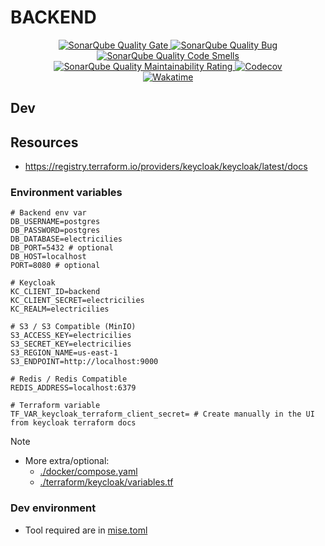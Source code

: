 # BACKEND

<div align=center>
  <a href="https://sonarcloud.io/summary/new_code?id=electricilies_backend">
    <img alt="SonarQube Quality Gate" src="https://sonarcloud.io/api/project_badges/measure?project=electricilies_backend&metric=alert_status"/>
  </a>
  <a href="https://sonarcloud.io/summary/new_code?id=electricilies_backend">
    <img alt="SonarQube Quality Bug" src="https://sonarcloud.io/api/project_badges/measure?project=electricilies_backend&metric=bugs"/>
  </a>
  <a href="https://sonarcloud.io/summary/new_code?id=electricilies_backend">
    <img alt="SonarQube Quality Code Smells" src="https://sonarcloud.io/api/project_badges/measure?project=electricilies_backend&metric=code_smells"/>
  </a>
  <a href="https://sonarcloud.io/summary/new_code?id=electricilies_backend">
    <img alt="SonarQube Quality Maintainability Rating" src="https://sonarcloud.io/api/project_badges/measure?project=electricilies_backend&metric=sqale_rating"/>
  </a>
  <a href="https://codecov.io/gh/electricilies/backend">
    <img alt="Codecov" src="https://codecov.io/gh/electricilies/backend/branch/main/graph/badge.svg"/>
  </a>
  <br />
  <a href="https://wakatime.com/badge/github/electricilies/backend">
    <img alt="Wakatime" src="https://wakatime.com/badge/github/electricilies/backend.svg"/>
  </a>
</div>

## Dev

## Resources

- <https://registry.terraform.io/providers/keycloak/keycloak/latest/docs>

### Environment variables

```dotenv
# Backend env var
DB_USERNAME=postgres
DB_PASSWORD=postgres
DB_DATABASE=electricilies
DB_PORT=5432 # optional
DB_HOST=localhost
PORT=8080 # optional

# Keycloak
KC_CLIENT_ID=backend
KC_CLIENT_SECRET=electricilies
KC_REALM=electricilies

# S3 / S3 Compatible (MinIO)
S3_ACCESS_KEY=electricilies
S3_SECRET_KEY=electricilies
S3_REGION_NAME=us-east-1
S3_ENDPOINT=http://localhost:9000

# Redis / Redis Compatible
REDIS_ADDRESS=localhost:6379

# Terraform variable
TF_VAR_keycloak_terraform_client_secret= # Create manually in the UI from keycloak terraform docs
```

> [!NOTE]
>
> - More extra/optional:
>   - [./docker/compose.yaml](./docker/compose.yaml)
>   - [./terraform/keycloak/variables.tf](./terraform/keycloak/variables.tf)

### Dev environment

- Tool required are in [mise.toml](./mise.toml)
